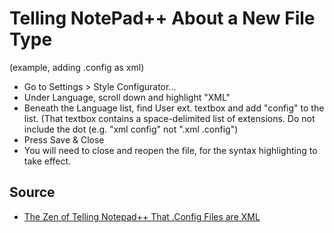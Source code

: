 ﻿# Telling NotePad++ About a New File Type

(example, adding .config as xml)

 * Go to Settings > Style Configurator...
 * Under Language, scroll down and highlight "XML"
 * Beneath the Language list, find User ext. textbox and add "config" to the list. (That textbox contains a space-delimited list of extensions. Do not include the dot (e.g. "xml config" not ".xml .config")
 * Press Save & Close
 * You will need to close and reopen the file, for the syntax highlighting to take effect.

## Source

 * [The Zen of Telling Notepad++ That .Config Files are XML](https://secretgeek.net/notepad_plus_plus_config)
